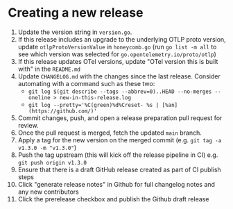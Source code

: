 # Creating a new release

1. Update the version string in `version.go`.
1. If this release includes an upgrade to the underlying OTLP proto version, update `otlpProtoVersionValue` in `honeycomb.go` (run `go list -m all` to see which version was selected for `go.opentelemetry.io/proto/otlp`)
1. If this release updates OTel versions, update "OTel version this is built with" in the `README.md`
1. Update `CHANGELOG.md` with the changes since the last release. Consider automating with a command such as these two:
    - `git log $(git describe --tags --abbrev=0)..HEAD --no-merges --oneline > new-in-this-release.log`
    - `git log --pretty='%C(green)%d%Creset- %s | [%an](https://github.com/)'`
1. Commit changes, push, and open a release preparation pull request for review.
1. Once the pull request is merged, fetch the updated `main` branch.
1. Apply a tag for the new version on the merged commit (e.g. `git tag -a v1.3.0 -m "v1.3.0"`)
1. Push the tag upstream (this will kick off the release pipeline in CI) e.g. `git push origin v1.3.0`
1. Ensure that there is a draft GitHub release created as part of CI publish steps
1. Click "generate release notes" in Github for full changelog notes and any new contributors
1. Click the prerelease checkbox and publish the Github draft release
